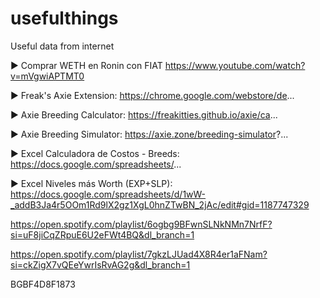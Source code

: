# usefulthings
Useful data from internet

► Comprar WETH en Ronin con FIAT
https://www.youtube.com/watch?v=mVgwiAPTMT0

► Freak's Axie Extension:
https://chrome.google.com/webstore/de...

► Axie Breeding Calculator:
https://freakitties.github.io/axie/ca...

► Axie Breeding Simulator:
https://axie.zone/breeding-simulator?...

► Excel Calculadora de Costos - Breeds:
https://docs.google.com/spreadsheets/...

► Excel Niveles más Worth (EXP+SLP):
https://docs.google.com/spreadsheets/d/1wW-_addB3Ja4r5OOm1Rd9lX2gz1XgL0hnZTwBN_2jAc/edit#gid=1187747329

https://open.spotify.com/playlist/6ogbg9BFwnSLNkNMn7NrfF?si=uF8jiCqZRpuE6U2eFWt4BQ&dl_branch=1

https://open.spotify.com/playlist/7gkzLJUad4X8R4er1aFNam?si=ckZigX7vQEeYwrIsRvAG2g&dl_branch=1

BGBF4D8F1873
